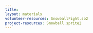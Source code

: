```yaml
---
title: 
layout: materials
volunteer-resources: SnowballFight.sb2
project-resources: Snowball.sprite2
---
```

